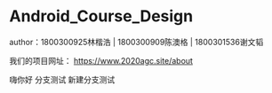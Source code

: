 # Android_Course_Design

author：1800300925林楷浩 | 1800300909陈澳格 | 1800301536谢文韬

我们的项目网址：
https://www.2020agc.site/about

嗨你好
分支测试
新建分支测试
